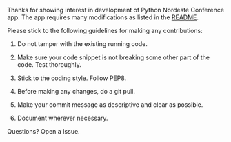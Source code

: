 Thanks for showing interest in development of Python Nordeste Conference app.
The app requires many modifications as listed in the [README](./README.md).


Please stick to the following guidelines for making any contributions:

1. Do not tamper with the existing running code.

2. Make sure your code snippet is not breaking some other part of the code. Test thoroughly.

3. Stick to the coding style. Follow PEP8.

4. Before making any changes, do a git pull.

5. Make your commit message as descriptive and clear as possible.

6. Document wherever necessary.


Questions? Open a Issue.

